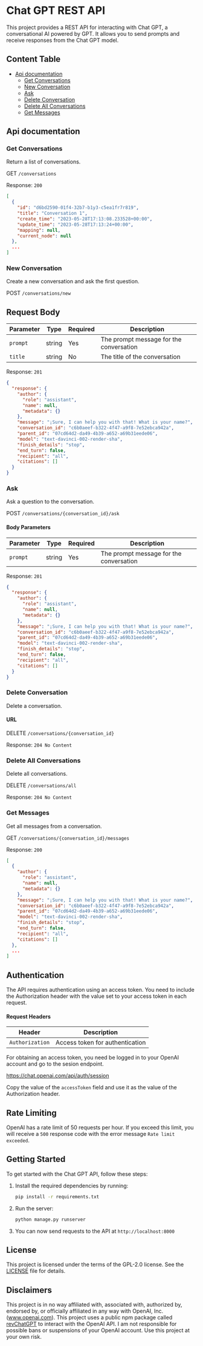 # Chat GPT REST API

This project provides a REST API for interacting with Chat GPT, a conversational AI powered by GPT. It allows you to send prompts and receive responses from the Chat GPT model.


## Content Table
- [Api documentation](#api-documentation)
  - [Get Conversations](#get-conversations)
  - [New Conversation](#new-conversation)
  - [Ask](#ask)
  - [Delete Conversation](#delete-conversation)
  - [Delete All Conversations](#delete-all-conversations)
  - [Get Messages](#get-messages)



## Api documentation

### Get Conversations

Return a list of conversations.

GET `/conversations`

Response: `200`
```json
[
  {
    "id": "d6bd2590-01f4-32b7-b1y3-c5ea1fr7r819",
    "title": "Conversation 1",
    "create_time": "2023-05-28T17:13:08.233528+00:00",
    "update_time": "2023-05-28T17:13:24+00:00",
    "mapping": null,
    "current_node": null
  },
  ...
]
```
### New Conversation

Create a new conversation and ask the first question.

POST `/conversations/new`

## Request Body

| Parameter        | Type   | Required | Description                            |
|------------------|--------|----------|----------------------------------------|
| `prompt`         | string | Yes      | The prompt message for the conversation |
| `title`          | string | No       | The title of the conversation |

Response: `201`
```json
{
  "response": {
    "author": {
      "role": "assistant",
      "name": null,
      "metadata": {}
    },
    "message": "¡Sure, I can help you with that! What is your name?",
    "conversation_id": "c6b0aeef-b322-4f47-a9f8-7e52ebca942a",
    "parent_id": "07cd64d2-da49-4b39-a652-a69b31eede06",
    "model": "text-davinci-002-render-sha",
    "finish_details": "stop",
    "end_turn": false,
    "recipient": "all",
    "citations": []
  }
}
```

### Ask

Ask a question to the conversation.

POST `/conversations/{conversation_id}/ask`

#### Body Parameters

| Parameter        | Type   | Required | Description                            |
|------------------|--------|----------|----------------------------------------|
| `prompt`         | string | Yes      | The prompt message for the conversation |


Response: `201`
```json
{
  "response": {
    "author": {
      "role": "assistant",
      "name": null,
      "metadata": {}
    },
    "message": "¡Sure, I can help you with that! What is your name?",
    "conversation_id": "c6b0aeef-b322-4f47-a9f8-7e52ebca942a",
    "parent_id": "07cd64d2-da49-4b39-a652-a69b31eede06",
    "model": "text-davinci-002-render-sha",
    "finish_details": "stop",
    "end_turn": false,
    "recipient": "all",
    "citations": []
  }
}
```

### Delete Conversation

Delete a conversation.
#### URL

DELETE `/conversations/{conversation_id}`

Response: `204 No Content`


### Delete All Conversations

Delete all conversations.

DELETE `/conversations/all`

Response: `204 No Content`

### Get Messages

Get all messages from a conversation.

GET `/conversations/{conversation_id}/messages`

Response: `200`
```json
[
  {
    "author": {
      "role": "assistant",
      "name": null,
      "metadata": {}
    },
    "message": "¡Sure, I can help you with that! What is your name?",
    "conversation_id": "c6b0aeef-b322-4f47-a9f8-7e52ebca942a",
    "parent_id": "07cd64d2-da49-4b39-a652-a69b31eede06",
    "model": "text-davinci-002-render-sha",
    "finish_details": "stop",
    "end_turn": false,
    "recipient": "all",
    "citations": []
  },
  ...
]
```

## Authentication
The API requires authentication using an access token. You need to include the Authorization header with the value set to your access token in each request.
#### Request Headers

| Header          | Description                           |
|-----------------|---------------------------------------|
| `Authorization` | Access token for authentication       |

For obtaining an access token, you need be logged in to your OpenAI account and go to the sesion endpoint.

https://chat.openai.com/api/auth/session

Copy the value of the `accessToken` field and use it as the value of the Authorization header.

## Rate Limiting

OpenAI has a rate limit of 50 requests per hour. If you exceed this limit, you will receive a `500` response code with the error message `Rate limit exceeded`.

## Getting Started

To get started with the Chat GPT API, follow these steps:

1. Install the required dependencies by running:
    ```bash
    pip install -r requirements.txt
    ```

2. Run the server:
    ```bash
    python manage.py runserver
    ```

3. You can now send requests to the API at `http://localhost:8000`


## License

This project is licensed under the terms of the GPL-2.0 license. See the [LICENSE](LICENSE) file for details.

## Disclaimers

This project is in no way affiliated with, associated with, authorized by, endorsed by, or officially affiliated in any way with OpenAI, Inc. (www.openai.com).
This project uses a public npm package called [revChatGPT](https://github.com/acheong08/ChatGPT) to interact with the OpenAI API.
I am not responsible for possible bans or suspensions of your OpenAI account. Use this project at your own risk.
